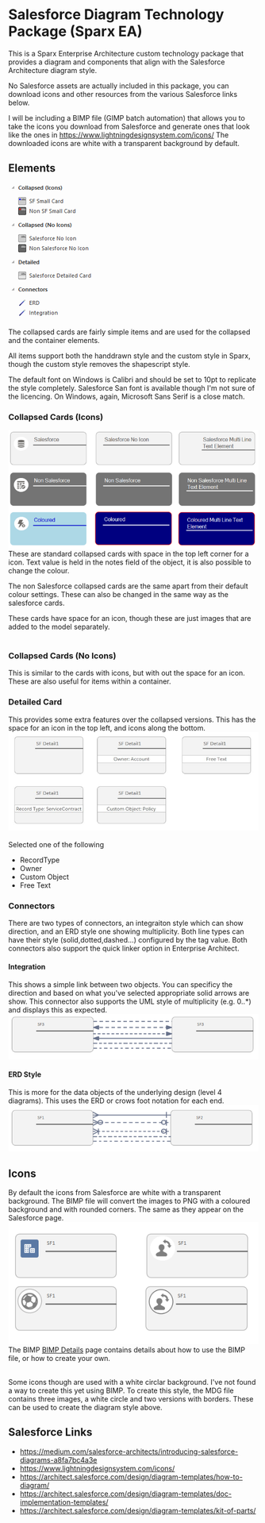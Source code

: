 # Salesforce Diagram Technology Package (Sparx EA)
This is a Sparx Enterprise Architecture custom technology package that provides a diagram and components that align with the Salesforce Architecture diagram style.

No Salesforce assets are actually included in this package, you can download icons and other resources from the various Salesforce links below.  

I will be including a BIMP file (GIMP batch automation) that allows you to take the icons you download from Salesforce and generate ones that look like the ones in https://www.lightningdesignsystem.com/icons/ The downloaded icons are white with a transparent background by default.

## Elements
 ![Toolbox Items](/md-images/toolbox.png)

The collapsed cards are fairly simple items and are used for the collapsed and the container elements.

All items support both the handdrawn style and the custom style in Sparx, though the custom style removes the shapescript style.

The default font on Windows is Calibri and should be set to 10pt to replicate the style completely.  Salesforce San font is available though I'm not sure of the licencing. On Windows, again, Microsoft Sans Serif is a close match.

### Collapsed Cards (Icons)
<img src="/md-images/CollapsedCardSF.png"  align="left"/>

These are standard collapsed cards with space in the top left corner for a icon.  Text value is held in the notes field of the object, it is also possible to change the colour.

The non Salesforce collapsed cards are the same apart from their default colour settings.  These can also be changed in the same way as the salesforce cards.

These cards have space for an icon, though these are just images that are added to the model separately. 
<br><br>

### Collapsed Cards (No Icons)
This is similar to the cards with icons, but with out the space for an icon.  These are also useful for items within a container.

### Detailed Card
This provides some extra features over the collapsed versions.  This has the space for an icon in the top left, and icons along the bottom.
![Toolbox Items](/md-images/SFDetailedCard.jpg)
<br><br>
Selected one of the following
+ RecordType
+ Owner
+ Custom Object
+ Free Text

### Connectors
There are two types of connectors, an integraiton style which can show direction, and an ERD style one showing multiplicity. Both line types can have their style (solid,dotted,dashed...) configured by the tag value.  Both connectors also support the quick linker option in Enterprise Architect.

#### Integration
This shows a simple link between two objects.  You can specificy the direction and based on what you've selected appropriate solid arrows are show.  This connector also supports the UML style of multiplicity (e.g. 0..\*) and displays this as expected.
![Toolbox Items](/md-images/IntegrationAssocation.png)

#### ERD Style
This is more for the data objects of the underlying design (level 4 diagrams).  This uses the ERD or crows foot notation for each end.
![Toolbox Items](/md-images/ERDAssocation.png)


## Icons 
By default the icons from Salesforce are white with a transparent background.  The BIMP file will convert the images to PNG with a coloured background and with rounded corners.  The same as they appear on the Salesforce page.
![Toolbox Items](/md-images/icons.png)
The BIMP [BIMP Details](/bimp-readme.md) page contains details about how to use the BIMP file, or how to create your own.

<br>
Some icons though are used with a white circlar background.  I've not found a way to create this yet using BIMP.
To create this style, the MDG file contains three images, a white circle and two versions with borders.  These can be used to create the diagram style above.



## Salesforce Links
* https://medium.com/salesforce-architects/introducing-salesforce-diagrams-a8fa7bc4a3e
* https://www.lightningdesignsystem.com/icons/
* https://architect.salesforce.com/design/diagram-templates/how-to-diagram/
* https://architect.salesforce.com/design/diagram-templates/doc-implementation-templates/
* https://architect.salesforce.com/design/diagram-templates/kit-of-parts/


 
